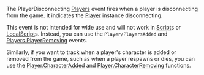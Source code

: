 The PlayerDisconnecting [Players](https://developer.roblox.com/en-us/api-reference/class/Players) event fires when a player is disconnecting from the game. It indicates the [Player](https://developer.roblox.com/en-us/api-reference/class/Player) instance disconnecting.

This event is not intended for wide use and will not work in [Script](https://developer.roblox.com/en-us/api-reference/class/Script)s or [LocalScript](https://developer.roblox.com/en-us/api-reference/class/LocalScript)s. Instead, you can use the `Player/PlayersAdded` and [Players.PlayerRemoving](https://developer.roblox.com/en-us/api-reference/event/Players/PlayerRemoving) events.

Similarly, if you want to track when a player's character is added or removed from the game, such as when a player respawns or dies, you can use the [Player.CharacterAdded](https://developer.roblox.com/en-us/api-reference/event/Player/CharacterAdded) and [Player.CharacterRemoving](https://developer.roblox.com/en-us/api-reference/event/Player/CharacterRemoving) functions.